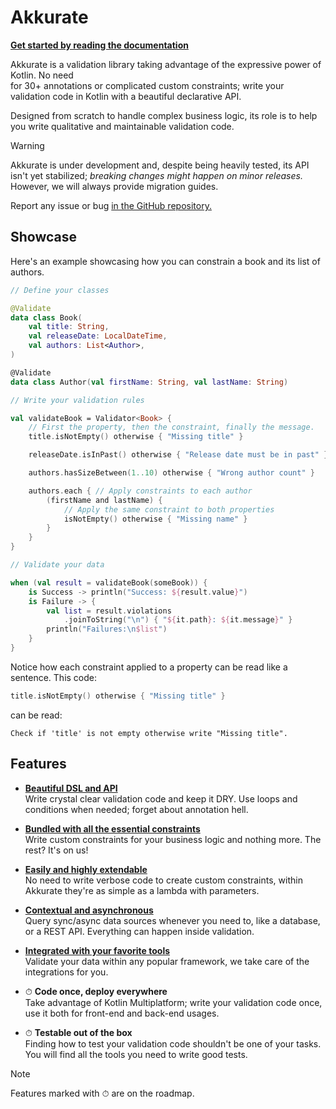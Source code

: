 # Akkurate

[**Get started by reading the documentation**](https://akkurate.dev)

Akkurate is a validation library taking advantage of the expressive power of Kotlin. No need \
for 30+ annotations or complicated custom constraints; write your validation code in Kotlin with a beautiful declarative
API.

Designed from scratch to handle complex business logic, its role is to help you write qualitative and maintainable
validation code.

> [!WARNING]
> Akkurate is under development and, despite being heavily tested, its API isn't yet stabilized; _breaking changes
> might happen on minor releases._ However, we will always provide migration guides.
>
> Report any issue or bug <a href="/issues">in the GitHub repository.</a>

## Showcase

Here's an example showcasing how you can constrain a book and its list of authors.

```kotlin
// Define your classes

@Validate
data class Book(
    val title: String,
    val releaseDate: LocalDateTime,
    val authors: List<Author>,
)

@Validate
data class Author(val firstName: String, val lastName: String)

// Write your validation rules

val validateBook = Validator<Book> {
    // First the property, then the constraint, finally the message.
    title.isNotEmpty() otherwise { "Missing title" }

    releaseDate.isInPast() otherwise { "Release date must be in past" }

    authors.hasSizeBetween(1..10) otherwise { "Wrong author count" }

    authors.each { // Apply constraints to each author
        (firstName and lastName) {
            // Apply the same constraint to both properties
            isNotEmpty() otherwise { "Missing name" }
        }
    }
}

// Validate your data

when (val result = validateBook(someBook)) {
    is Success -> println("Success: ${result.value}")
    is Failure -> {
        val list = result.violations
            .joinToString("\n") { "${it.path}: ${it.message}" }
        println("Failures:\n$list")
    }
}
```

Notice how each constraint applied to a property can be read like a sentence. This code:

```kotlin
title.isNotEmpty() otherwise { "Missing title" }
```

can be read:

```text
Check if 'title' is not empty otherwise write "Missing title".
```

## Features

- [**Beautiful DSL and API**](https://akkurate.dev/docs/harness-the-dsl.html) \
  Write crystal clear validation code and keep it <tooltip term="DRY">DRY</tooltip>. Use loops and conditions when
  needed; forget about annotation hell.

- [**Bundled with all the essential constraints**](https://akkurate.dev/docs/apply-constraints.html) \
  Write custom constraints for your business logic and nothing more. The rest? It's on us!

- [**Easily and highly extendable**](https://akkurate.dev/docs/extend.html) \
  No need to write verbose code to create custom constraints, within Akkurate they're as simple as a lambda with
  parameters.

- [**Contextual and asynchronous**](https://akkurate.dev/docs/use-external-sources.html) \
  Query sync/async data sources whenever you need to, like a database, or a REST API. Everything can happen inside
  validation.

- [**Integrated with your favorite tools**](https://akkurate.dev/docs/integrations.html) \
  Validate your data within any popular framework, we take care of the integrations for you.

- ⏱ **Code once, deploy everywhere** \
  Take advantage of Kotlin Multiplatform; write your validation code once, use it both for front-end and back-end
  usages.

- ⏱ **Testable out of the box** \
  Finding how to test your validation code shouldn't be one of your tasks. You will find all the tools you need to write
  good tests.

> [!NOTE]
> Features marked with ⏱ are on the roadmap.

